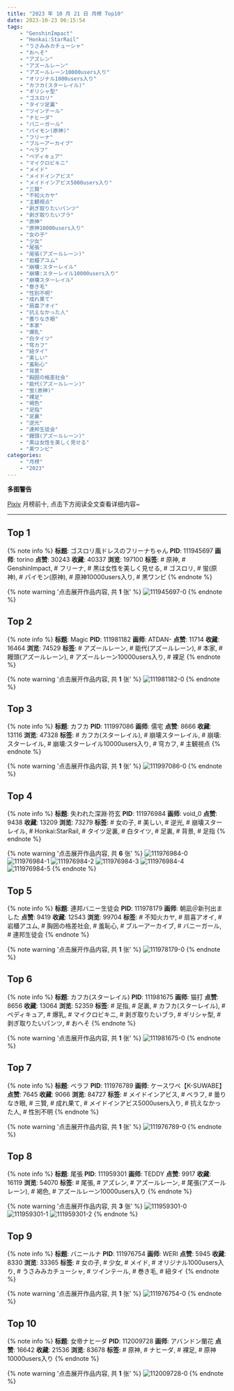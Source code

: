 ```yaml
---
title: "2023 年 10 月 21 日 月榜 Top10"
date: 2023-10-23 06:15:54
tags:
    - "GenshinImpact"
    - "Honkai:StarRail"
    - "うさみみカチューシャ"
    - "おへそ"
    - "アズレン"
    - "アズールレーン"
    - "アズールレーン10000users入り"
    - "オリジナル1000users入り"
    - "カフカ(スターレイル)"
    - "ギリシャ型"
    - "ゴスロリ"
    - "タイツ足裏"
    - "ツインテール"
    - "ナヒーダ"
    - "バニーガール"
    - "パイモン(原神)"
    - "フリーナ"
    - "ブルーアーカイブ"
    - "ベラフ"
    - "ペディキュア"
    - "マイクロビキニ"
    - "メイド"
    - "メイドインアビス"
    - "メイドインアビス5000users入り"
    - "三賢"
    - "不知火カヤ"
    - "主観視点"
    - "剥ぎ取りたいパンツ"
    - "剥ぎ取りたいブラ"
    - "原神"
    - "原神10000users入り"
    - "女の子"
    - "少女"
    - "尾張"
    - "尾張(アズールレーン)"
    - "岩櫃アユム"
    - "崩壊:スターレイル"
    - "崩壊:スターレイル10000users入り"
    - "崩壊スターレイル"
    - "巻き毛"
    - "性別不明"
    - "成れ果て"
    - "扇喜アオイ"
    - "抗えなかった人"
    - "曇りなき眼"
    - "本家"
    - "爆乳"
    - "白タイツ"
    - "穹カフ"
    - "紐タイ"
    - "美しい"
    - "羞恥心"
    - "背景"
    - "胸囲の格差社会"
    - "能代(アズールレーン)"
    - "蛍(原神)"
    - "裸足"
    - "褐色"
    - "足指"
    - "足裏"
    - "逆光"
    - "連邦生徒会"
    - "饅頭(アズールレーン)"
    - "黒は女性を美しく見せる"
    - "黒ワンピ"
categories:
    - "月榜"
    - "2023"
---
```


<i class="fa fa-triangle-exclamation"></i>**多图警告**<i class="fa fa-triangle-exclamation"></i>

[Pixiv](https://www.pixiv.net/) 月榜前十, 点击下方阅读全文查看详细内容~

<!-- more -->

---

## Top 1

{% note info %}
**标题**: ゴスロリ風ドレスのフリーナちゃん
**PID**: 111945697 **画师**: torino
**点赞**: 30243 **收藏**: 40337 **浏览**: 197100
**标签**: # 原神, # GenshinImpact, # フリーナ, # 黒は女性を美しく見せる, # ゴスロリ, # 蛍(原神), # パイモン(原神), # 原神10000users入り, # 黒ワンピ
{% endnote %}

{% note warning '点击展开作品内容, 共 **1** 张' %}
![111945697-0](https://i.pixiv.re/img-original/img/2023/09/23/00/00/40/111945697_p0.jpg)
{% endnote %}

## Top 2

{% note info %}
**标题**: Magic
**PID**: 111981182 **画师**: ATDAN-
**点赞**: 11714 **收藏**: 16464 **浏览**: 74529
**标签**: # アズールレーン, # 能代(アズールレーン), # 本家, # 饅頭(アズールレーン), # アズールレーン10000users入り, # 裸足
{% endnote %}

{% note warning '点击展开作品内容, 共 **1** 张' %}
![111981182-0](https://i.pixiv.re/img-original/img/2023/09/24/02/40/47/111981182_p0.jpg)
{% endnote %}

## Top 3

{% note info %}
**标题**: カフカ
**PID**: 111997086 **画师**: 儒宅
**点赞**: 8666 **收藏**: 13116 **浏览**: 47328
**标签**: # カフカ(スターレイル), # 崩壊スターレイル, # 崩壊:スターレイル, # 崩壊:スターレイル10000users入り, # 穹カフ, # 主観視点
{% endnote %}

{% note warning '点击展开作品内容, 共 **1** 张' %}
![111997086-0](https://i.pixiv.re/img-original/img/2023/09/24/18/00/14/111997086_p0.jpg)
{% endnote %}

## Top 4

{% note info %}
**标题**: 失われた深淵·符玄
**PID**: 111976984 **画师**: void_0
**点赞**: 9438 **收藏**: 13209 **浏览**: 73279
**标签**: # 女の子, # 美しい, # 逆光, # 崩壊スターレイル, # Honkai:StarRail, # タイツ足裏, # 白タイツ, # 足裏, # 背景, # 足指
{% endnote %}

{% note warning '点击展开作品内容, 共 **6** 张' %}
![111976984-0](https://i.pixiv.re/img-original/img/2023/09/24/00/02/49/111976984_p0.jpg)
![111976984-1](https://i.pixiv.re/img-original/img/2023/09/24/00/02/49/111976984_p1.jpg)
![111976984-2](https://i.pixiv.re/img-original/img/2023/09/24/00/02/49/111976984_p2.jpg)
![111976984-3](https://i.pixiv.re/img-original/img/2023/09/24/00/02/49/111976984_p3.jpg)
![111976984-4](https://i.pixiv.re/img-original/img/2023/09/24/00/02/49/111976984_p4.jpg)
![111976984-5](https://i.pixiv.re/img-original/img/2023/09/24/00/02/49/111976984_p5.jpg)
{% endnote %}

## Top 5

{% note info %}
**标题**: 連邦バニー生徒会
**PID**: 111978179 **画师**: 朝凪＠新刊出ました
**点赞**: 9419 **收藏**: 12543 **浏览**: 99704
**标签**: # 不知火カヤ, # 扇喜アオイ, # 岩櫃アユム, # 胸囲の格差社会, # 羞恥心, # ブルーアーカイブ, # バニーガール, # 連邦生徒会
{% endnote %}

{% note warning '点击展开作品内容, 共 **1** 张' %}
![111978179-0](https://i.pixiv.re/img-original/img/2023/09/24/00/33/34/111978179_p0.jpg)
{% endnote %}

## Top 6

{% note info %}
**标题**: カフカ(スターレイル)
**PID**: 111981675 **画师**: 猫打
**点赞**: 8656 **收藏**: 13064 **浏览**: 52359
**标签**: # 足指, # 足裏, # カフカ(スターレイル), # ペディキュア, # 爆乳, # マイクロビキニ, # 剥ぎ取りたいブラ, # ギリシャ型, # 剥ぎ取りたいパンツ, # おへそ
{% endnote %}

{% note warning '点击展开作品内容, 共 **1** 张' %}
![111981675-0](https://i.pixiv.re/img-original/img/2023/09/24/03/13/04/111981675_p0.jpg)
{% endnote %}

## Top 7

{% note info %}
**标题**: ベラフ
**PID**: 111976789 **画师**: ケースワベ【K-SUWABE】
**点赞**: 7645 **收藏**: 9066 **浏览**: 84727
**标签**: # メイドインアビス, # ベラフ, # 曇りなき眼, # 三賢, # 成れ果て, # メイドインアビス5000users入り, # 抗えなかった人, # 性別不明
{% endnote %}

{% note warning '点击展开作品内容, 共 **1** 张' %}
![111976789-0](https://i.pixiv.re/img-original/img/2023/09/24/00/00/48/111976789_p0.jpg)
{% endnote %}

## Top 8

{% note info %}
**标题**: 尾張
**PID**: 111959301 **画师**: TEDDY
**点赞**: 9917 **收藏**: 16119 **浏览**: 54070
**标签**: # 尾張, # アズレン, # アズールレーン, # 尾張(アズールレーン), # 褐色, # アズールレーン10000users入り
{% endnote %}

{% note warning '点击展开作品内容, 共 **3** 张' %}
![111959301-0](https://i.pixiv.re/img-original/img/2023/09/23/13/33/34/111959301_p0.jpg)
![111959301-1](https://i.pixiv.re/img-original/img/2023/09/23/13/33/34/111959301_p1.jpg)
![111959301-2](https://i.pixiv.re/img-original/img/2023/09/23/13/33/34/111959301_p2.jpg)
{% endnote %}

## Top 9

{% note info %}
**标题**: バニールナ
**PID**: 111976754 **画师**: WERI
**点赞**: 5945 **收藏**: 8330 **浏览**: 33365
**标签**: # 女の子, # 少女, # メイド, # オリジナル1000users入り, # うさみみカチューシャ, # ツインテール, # 巻き毛, # 紐タイ
{% endnote %}

{% note warning '点击展开作品内容, 共 **1** 张' %}
![111976754-0](https://i.pixiv.re/img-original/img/2023/09/24/00/00/36/111976754_p0.png)
{% endnote %}

## Top 10

{% note info %}
**标题**: 女帝ナヒーダ
**PID**: 112009728 **画师**: アバンドン蘭花
**点赞**: 16642 **收藏**: 21536 **浏览**: 83678
**标签**: # 原神, # ナヒーダ, # 裸足, # 原神10000users入り
{% endnote %}

{% note warning '点击展开作品内容, 共 **1** 张' %}
![112009728-0](https://i.pixiv.re/img-original/img/2023/09/25/00/04/32/112009728_p0.jpg)
{% endnote %}
